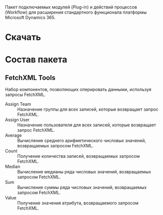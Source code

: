 Пакет подключаемых модулей (Plug-in) и действий процессов (Workflow) для расширения стандартного функционала платформы Microsoft Dynamics 365.

# Скачать



# Состав пакета

## FetchXML Tools

Набор компонентов, позволяющих оперировать данными, используя запросы FetchXML.

<dl>
<dt>Assign Team</dt>
<dd>Назначение группы для всех записей, которые возвращает запрос FetchXML.</dd>
<dt>Assign User</dt>
<dd>Назначение пользователя для всех записей, которые возвращает запрос FetchXML.</dd>
<dt>Average</dt>
<dd>Вычисление среднего арифметического числовых значений, возвращаемых запросом FetchXML.</dd>
<dt>Count</dt>
<dd>Получение количества записей, возвращаемых запросом FetchXML.</dd>
<dt>Median</dt>
<dd>Вычисление медианы ряда числовых значений, возвращаемых запросом FetchXML.</dd>
<dt>Sum</dt>
<dd>Вычисление суммы ряда числовых значений, возвращаемых запросом FetchXML.</dd>
<dt>Value</dt>
<dd>Получение значения атрибута, возвращаемого запросом FetchXML.</dd>
</dl>
